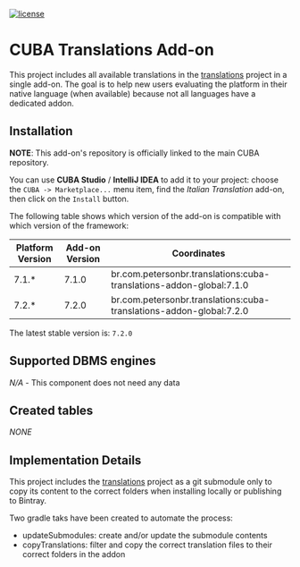 [![license](https://img.shields.io/badge/license-Apache%20License%202.0-blue.svg?style=flat)](http://www.apache.org/licenses/LICENSE-2.0)

# CUBA Translations Add-on

This project includes all available translations in the [translations](https://github.com/cuba-platform/translations) project in a single add-on. The goal is to help new users evaluating the platform in their native language (when available) because not all languages have a dedicated addon.

## Installation

**NOTE**: This add-on's repository is officially linked to the main CUBA repository.

You can use **CUBA Studio** / **IntelliJ IDEA** to add it to your project: choose the `CUBA -> Marketplace...` menu item,
find the *Italian Translation* add-on, then click on the `Install` button.

The following table shows which version of the add-on is compatible with which version of the framework:

| Platform Version | Add-on Version | Coordinates
| ---------------- | -------------- | ------------
| 7.1.*            | 7.1.0          | br.com.petersonbr.translations:cuba-translations-addon-global:7.1.0
| 7.2.*            | 7.2.0          | br.com.petersonbr.translations:cuba-translations-addon-global:7.2.0

The latest stable version is: `7.2.0`

## Supported DBMS engines

_N/A_ - This component does not need any data

## Created tables

_NONE_

## Implementation Details

This project includes the [translations](https://github.com/cuba-platform/translations) project as a git submodule only to copy its content to the correct folders when installing locally or publishing to Bintray.

Two gradle taks have been created to automate the process:

* updateSubmodules: create and/or update the submodule contents
* copyTranslations: filter and copy the correct translation files to their correct folders in the addon